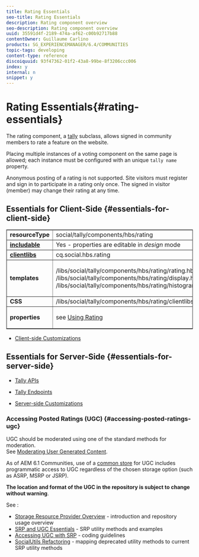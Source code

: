 ```yaml
---
title: Rating Essentials
seo-title: Rating Essentials
description: Rating component overview
seo-description: Rating component overview
uuid: 35591d4f-2189-474a-af62-c00b92717b88
contentOwner: Guillaume Carlino
products: SG_EXPERIENCEMANAGER/6.4/COMMUNITIES
topic-tags: developing
content-type: reference
discoiquuid: 93f47362-01f2-43a8-99be-8f3206ccc006
index: y
internal: n
snippet: y
---
```


# Rating Essentials{#rating-essentials}

The rating component, a [tally](../../communities/using/tally.md) subclass, allows signed in community members to rate a feature on the website.

Placing multiple instances of a voting component on the same page is allowed; each instance must be configured with an unique `tally name` property.

Anonymous posting of a rating is not supported. Site visitors must register and sign in to participate in a rating only once. The signed in visitor (member) may change their rating at any time.

## Essentials for Client-Side {#essentials-for-client-side}

<table border="1" cellpadding="4" cellspacing="4" width="100%"> 
 <tbody> 
  <tr> 
   <td> <strong>resourceType</strong></td> 
   <td> social/tally/components/hbs/rating</td> 
  </tr> 
  <tr> 
   <td> <a href="../../communities/using/scf.md#addorincludeacommunitiescomponent"><strong>includable</strong></a></td> 
   <td>Yes - properties are editable in <i>design </i>mode</td> 
  </tr> 
  <tr> 
   <td> <a href="../../communities/using/client-customize.md#clientlibsforscf"><strong>clientlibs</strong></a></td> 
   <td> cq.social.hbs.rating</td> 
  </tr> 
  <tr> 
   <td> <strong>templates</strong></td> 
   <td><p> /libs/social/tally/components/hbs/rating/rating.hbs<br /> /libs/social/tally/components/hbs/rating/display.hbs<br /> /libs/social/tally/components/hbs/rating/histogram.hbs</p> </td> 
  </tr> 
  <tr> 
   <td><strong>CSS</strong></td> 
   <td> /libs/social/tally/components/hbs/rating/clientlibs/ratingcomponent.css</td> 
  </tr> 
  <tr> 
   <td><strong>properties</strong></td> 
   <td><p>see <a href="../../communities/using/rating.md">Using Rating</a></p> </td> 
  </tr> 
 </tbody> 
</table>

* [Client-side Customizations](../../communities/using/client-customize.md)

## Essentials for Server-Side {#essentials-for-server-side}

* [Tally APIs](/sites/developing/using/reference-materials/javadoc/com/adobe/cq/social/tally/client/api/package-summary)

* [Tally Endpoints](/sites/developing/using/reference-materials/javadoc/com/adobe/cq/social/tally/client/endpoints/package-summary)

* [Server-side Customizations](../../communities/using/server-customize.md)

### Accessing Posted Ratings (UGC) {#accessing-posted-ratings-ugc}

UGC should be moderated using one of the standard methods for moderation.  
See [Moderating User Generated Content](../../communities/using/moderate-ugc.md).

As of AEM 6.1 Communities, use of a [common store](../../communities/using/working-with-srp.md) for UGC includes programmatic access to UGC regardless of the chosen storage option (such as ASRP, MSRP or JSRP).

**The location and format of the UGC in the repository is subject to change without warning**.

See :

* [Storage Resource Provider Overview](../../communities/using/srp.md) - introduction and repository usage overview
* [SRP and UGC Essentials](../../communities/using/srp-and-ugc.md) - SRP utility methods and examples
* [Accessing UGC with SRP](../../communities/using/accessing-ugc-with-srp.md) - coding guidelines
* [SocialUtils Refactoring](../../communities/using/socialutils.md) - mapping deprecated utility methods to current SRP utility methods

